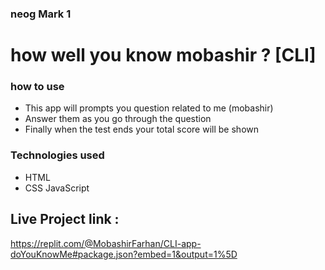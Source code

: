 ### neog Mark 1

# how well you know mobashir ? [CLI]

### how to use

- This app will prompts you question related to me (mobashir)
- Answer them as you go through the question
- Finally when the test ends your total score will be shown

### Technologies used

- HTML
- CSS
  JavaScript

## Live Project link :

https://replit.com/@MobashirFarhan/CLI-app-doYouKnowMe#package.json?embed=1&output=1%5D
